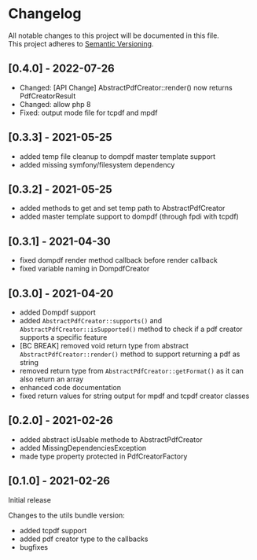 # Changelog
All notable changes to this project will be documented in this file.   
This project adheres to [Semantic Versioning](https://semver.org/spec/v2.0.0.html).

## [0.4.0] - 2022-07-26
- Changed: [API Change] AbstractPdfCreator::render() now returns PdfCreatorResult
- Changed: allow php 8
- Fixed: output mode file for tcpdf and mpdf

## [0.3.3] - 2021-05-25
- added temp file cleanup to dompdf master template support
- added missing symfony/filesystem dependency

## [0.3.2] - 2021-05-25
- added methods to get and set temp path to AbstractPdfCreator
- added master template support to dompdf (through fpdi with tcpdf)

## [0.3.1] - 2021-04-30
- fixed dompdf render method callback before render callback
- fixed variable naming in DompdfCreator

## [0.3.0] - 2021-04-20
- added Dompdf support
- added `AbstractPdfCreator::supports()` and `AbstractPdfCreator::isSupported()` method to check if a pdf creator supports a specific feature
- [BC BREAK] removed void return type from abstract `AbstractPdfCreator::render()` method to support returning a pdf as string
- removed return type from `AbstractPdfCreator::getFormat()` as it can also return an array
- enhanced code documentation
- fixed return values for string output for mpdf and tcpdf creator classes

## [0.2.0] - 2021-02-26
- added abstract isUsable methode to AbstractPdfCreator
- added MissingDependenciesException
- made type property protected in PdfCreatorFactory

## [0.1.0] - 2021-02-26

Initial release

Changes to the utils bundle version:
- added tcpdf support
- added pdf creator type to the callbacks
- bugfixes
